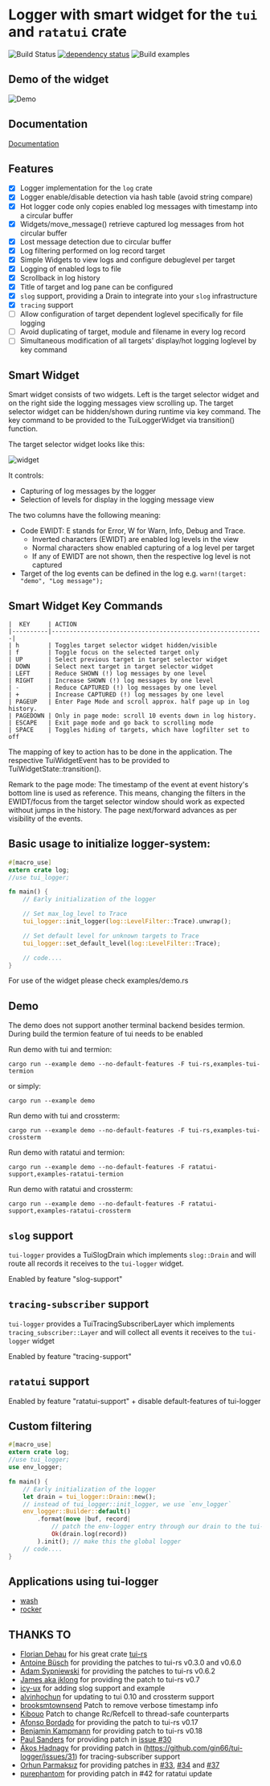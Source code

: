 # Logger with smart widget for the `tui` and `ratatui` crate

 ![Build Status](https://travis-ci.org/gin66/tui-logger.svg?branch=master)
 [![dependency status](https://deps.rs/repo/github/gin66/tui-logger/status.svg?service=github&nocache=0_9_1)](https://deps.rs/repo/github/gin66/tui-logger)
 ![Build examples](https://github.com/gin66/tui-logger/workflows/Build%20examples/badge.svg?service=github)


 ## Demo of the widget

 ![Demo](https://github.com/gin66/tui-logger/blob/master/doc/demo_v0.6.6.gif?raw=true)

 ## Documentation

 [Documentation](https://docs.rs/tui-logger/latest/tui_logger/)

 ## Features

 - [X] Logger implementation for the `log` crate
 - [X] Logger enable/disable detection via hash table (avoid string compare)
 - [X] Hot logger code only copies enabled log messages with timestamp into a circular buffer
 - [X] Widgets/move_message() retrieve captured log messages from hot circular buffer
 - [X] Lost message detection due to circular buffer
 - [X] Log filtering performed on log record target
 - [X] Simple Widgets to view logs and configure debuglevel per target
 - [X] Logging of enabled logs to file
 - [X] Scrollback in log history
 - [x] Title of target and log pane can be configured
 - [X] `slog` support, providing a Drain to integrate into your `slog` infrastructure
 - [X] `tracing` support
 - [ ] Allow configuration of target dependent loglevel specifically for file logging
 - [ ] Avoid duplicating of target, module and filename in every log record
 - [ ] Simultaneous modification of all targets' display/hot logging loglevel by key command

 ## Smart Widget

 Smart widget consists of two widgets. Left is the target selector widget and
 on the right side the logging messages view scrolling up. The target selector widget
 can be hidden/shown during runtime via key command.
 The key command to be provided to the TuiLoggerWidget via transition() function.

 The target selector widget looks like this:

 ![widget](https://github.com/gin66/tui-logger/blob/master/doc/example.png?raw=true)

 It controls:

 - Capturing of log messages by the logger
 - Selection of levels for display in the logging message view

 The two columns have the following meaning:

 - Code EWIDT: E stands for Error, W for Warn, Info, Debug and Trace.
   + Inverted characters (EWIDT) are enabled log levels in the view
   + Normal characters show enabled capturing of a log level per target
   + If any of EWIDT are not shown, then the respective log level is not captured
 - Target of the log events can be defined in the log e.g. `warn!(target: "demo", "Log message");`

 ## Smart Widget Key Commands
 ```ignore
 |  KEY     | ACTION
 |----------|-----------------------------------------------------------|
 | h        | Toggles target selector widget hidden/visible
 | f        | Toggle focus on the selected target only
 | UP       | Select previous target in target selector widget
 | DOWN     | Select next target in target selector widget
 | LEFT     | Reduce SHOWN (!) log messages by one level
 | RIGHT    | Increase SHOWN (!) log messages by one level
 | -        | Reduce CAPTURED (!) log messages by one level
 | +        | Increase CAPTURED (!) log messages by one level
 | PAGEUP   | Enter Page Mode and scroll approx. half page up in log history.
 | PAGEDOWN | Only in page mode: scroll 10 events down in log history.
 | ESCAPE   | Exit page mode and go back to scrolling mode
 | SPACE    | Toggles hiding of targets, which have logfilter set to off
 ```

 The mapping of key to action has to be done in the application. The respective TuiWidgetEvent
 has to be provided to TuiWidgetState::transition().

 Remark to the page mode: The timestamp of the event at event history's bottom line is used as
 reference. This means, changing the filters in the EWIDT/focus from the target selector window
 should work as expected without jumps in the history. The page next/forward advances as
 per visibility of the events.

 ## Basic usage to initialize logger-system:
 ```rust
 #[macro_use]
 extern crate log;
 //use tui_logger;

 fn main() {
     // Early initialization of the logger

     // Set max_log_level to Trace
     tui_logger::init_logger(log::LevelFilter::Trace).unwrap();

     // Set default level for unknown targets to Trace
     tui_logger::set_default_level(log::LevelFilter::Trace);

     // code....
 }
 ```

 For use of the widget please check examples/demo.rs

 ## Demo

 The demo does not support another terminal backend besides termion.
 During build the termion feature of tui needs to be enabled

 Run demo with tui and termion:

 ```
 cargo run --example demo --no-default-features -F tui-rs,examples-tui-termion
 ```

 or simply:

 ```
 cargo run --example demo
 ```

 Run demo with tui and crossterm:

 ```
 cargo run --example demo --no-default-features -F tui-rs,examples-tui-crossterm
 ```

 Run demo with ratatui and termion:

 ```
 cargo run --example demo --no-default-features -F ratatui-support,examples-ratatui-termion
 ```

 Run demo with ratatui and crossterm:

 ```
 cargo run --example demo --no-default-features -F ratatui-support,examples-ratatui-crossterm
 ```

 ## `slog` support

 `tui-logger` provides a TuiSlogDrain which implements `slog::Drain` and will route all records
 it receives to the `tui-logger` widget.

 Enabled by feature "slog-support"

 ## `tracing-subscriber` support

 `tui-logger` provides a TuiTracingSubscriberLayer which implements
 `tracing_subscriber::Layer` and will collect all events
 it receives to the `tui-logger` widget

 Enabled by feature "tracing-support"

 ## `ratatui` support

 Enabled by feature "ratatui-support" + disable default-features of tui-logger

 ## Custom filtering
 ```rust
 #[macro_use]
 extern crate log;
 //use tui_logger;
 use env_logger;

 fn main() {
     // Early initialization of the logger
     let drain = tui_logger::Drain::new();
     // instead of tui_logger::init_logger, we use `env_logger`
     env_logger::Builder::default()
         .format(move |buf, record|
             // patch the env-logger entry through our drain to the tui-logger
             Ok(drain.log(record))
         ).init(); // make this the global logger
     // code....
 }
 ```

 ## Applications using tui-logger

 * [wash](https://github.com/wasmCloud/wash)
 * [rocker](https://github.com/atlassian/rocker)

 ## THANKS TO

 * [Florian Dehau](https://github.com/fdehau) for his great crate [tui-rs](https://github.com/fdehau/tui-rs)
 * [Antoine Büsch](https://github.com/abusch) for providing the patches to tui-rs v0.3.0 and v0.6.0
 * [Adam Sypniewski](https://github.com/ajsyp) for providing the patches to tui-rs v0.6.2
 * [James aka jklong](https://github.com/jklong) for providing the patch to tui-rs v0.7
 * [icy-ux](https://github.com/icy-ux) for adding slog support and example
 * [alvinhochun](https://github.com/alvinhochun) for updating to tui 0.10 and crossterm support
 * [brooksmtownsend](https://github.com/brooksmtownsend) Patch to remove verbose timestamp info
 * [Kibouo](https://github.com/Kibouo) Patch to change Rc/Refcell to thread-safe counterparts
 * [Afonso Bordado](https://github.com/afonso360) for providing the patch to tui-rs v0.17
 * [Benjamin Kampmann](https://github.com/gnunicorn) for providing patch to tui-rs v0.18
 * [Paul Sanders](https://github.com/pms1969) for providing patch in [issue #30](https://github.com/gin66/tui-logger/issues/30)
 * [Ákos Hadnagy](https://github.com/ahadnagy) for providing patch in (https://github.com/gin66/tui-logger/issues/31) for tracing-subscriber support
 * [Orhun Parmaksız](https://github.com/orhun) for providing patches in [#33](https://github.com/gin66/tui-logger/issues/33), [#34](https://github.com/gin66/tui-logger/issues/34) and [#37](https://github.com/gin66/tui-logger/issues/37)
 * [purephantom](https://github.com/purephantom) for providing patch in #42 for ratatui update

